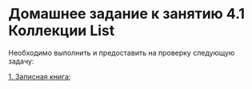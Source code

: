# Домашнее задание к занятию 4.1 Коллекции List

Необходимо выполнить и предоставить на проверку следующую задачу:

[1.	Записная книга](4.1.1);



